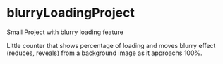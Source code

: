 # blurryLoadingProject
Small Project with blurry loading feature

Little counter that shows percentage of loading and moves blurry effect (reduces, reveals) from a background image as it approachs 100%.
